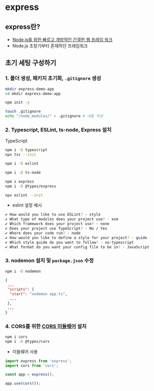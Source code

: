 # express

## express란?

- [Node.js를 위한 빠르고 개방적인 간결한 웹 프레임 워크](https://expressjs.com/ko/)
- Node.js 초창기부터 존재하던 프레임워크

<!--
- Express 란
- URL 구조
- REST API
  대개는 “필딩 제약 조건” 4가지를 모두 만족하지 않고, Resource와 HTTP Verb만 도입하는 수준으로 사용.

- 이렇게 안 하고: /write-post
- 이렇게 하자: /posts → 뭔가를 한다 (CRUD)

CRUD에 대해 HTTP Method를 대입. Read는 Collection(복수)과 Item(Element)(단수)로 나뉨.

기본 리소스 URL: /products

1. Read (Collection) → GET /products ⇒ 상품 목록 확인
2. Read (Item) → GET /products/{id} ⇒ 특정 상품 정보 확인
3. Create (Collection Pattern 활용) → POST /products ⇒ 상품 추가 (JSON 정보 함께 전달)
4. Update (Item) → PUT 또는 PATCH /products/{id} ⇒ 특정 상품 정보 변경 (JSON 정보 함께 전달)
5. Delete (Item) → DELETE /products/{id} ⇒ 특정 상품 삭제

- HTTP Method(CRUD)

 -->

## 초기 세팅 구성하기

### 1. 폴더 생성, 패키지 초기화, `.gitignore` 생성

```bash
mkdir express-demo-app
cd mkdir express-demo-app
```

```bash
npm init -y
```

```bash
touch .gitignore
echo "/node_modules/" > .gitignore # 내용 작성
```

### 2. Typescript, ESLint, ts-node, Express 설치

TypeScript

```bash
npm i -D typescript
npx tsc --init

npm i -D eslint

npm i -D ts-node

npm i express
npm i -D @types/express
```

```bash
npx eslint --init
```

- eslint 설정 예시

```bash
✔ How would you like to use ESLint? · style
✔ What type of modules does your project use? · esm
✔ Which framework does your project use? · none
✔ Does your project use TypeScript? · No / Yes
✔ Where does your code run? · node
✔ How would you like to define a style for your project? · guide
✔ Which style guide do you want to follow? · xo-typescript
✔ What format do you want your config file to be in? · JavaScript
```

### 3. nodemon 설치 및 `package.json` 수정

```bash
npm i -D nodemon
```

```json
{
 ...
 "scripts": {
  "start": "nodemon app.ts",
  ...
 },
 ...
}

```

### 4. CORS를 위한 [CORS 미들웨어](https://expressjs.com/en/resources/middleware/cors.html) 설치

```bash
npm i cors
npm i -D @types/cors
```

- 미들웨어 사용

```ts
import express from 'express';
import cors from 'cors';

const app = express();

app.use(cors());
```
